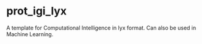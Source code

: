 # prot_igi_lyx
A template for Computational Intelligence in lyx format. Can also be used in Machine Learning.
